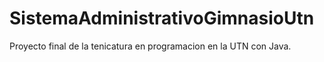 # SistemaAdministrativoGimnasioUtn
Proyecto final de la tenicatura en programacion en la UTN con Java.
